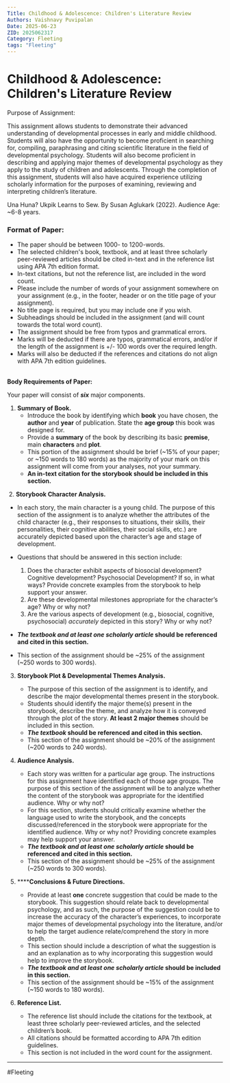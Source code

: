 ```yaml
---
Title: Childhood & Adolescence: Children's Literature Review
Authors: Vaishnavy Puvipalan
Date: 2025-06-23
ZID: 2025062317
Category: Fleeting
tags: "Fleeting"
---
```

# Childhood & Adolescence: Children's Literature Review


Purpose of Assignment:

This assignment allows students to demonstrate their advanced understanding of developmental processes in early and middle childhood. Students will also have the opportunity to become proficient in searching for, compiling, paraphrasing and citing scientific literature in the field of developmental psychology. Students will also become proficient in describing and applying major themes of developmental psychology as they apply to the study of children and adolescents. Through the completion of this assignment, students will also have acquired experience utilizing scholarly information for the purposes of examining, reviewing and interpreting children’s literature.

Una Huna? Ukpik Learns to Sew. By Susan Aglukark (2022). Audience Age: ~6-8 years.

### Format of Paper:
- The paper should be between 1000- to 1200-words.
- The selected children's book, textbook, and at least three scholarly peer-reviewed articles should be cited in-text and in the reference list using APA 7th edition format.
- In-text citations, but not the reference list, are included in the word count.
- Please include the number of words of your assignment somewhere on your assignment (e.g., in the footer, header or on the title page of your assignment).
- No title page is required, but you may include one if you wish.
- Subheadings should be included in the assignment (and will count towards the total word count).
- The assignment should be free from typos and grammatical errors.
- Marks will be deducted if there are typos, grammatical errors, and/or if the length of the assignment is +/- 100 words over the required length.
- Marks will also be deducted if the references and citations do not align with APA 7th edition guidelines.

**\
Body Requirements of Paper:**

Your paper will consist of **_six_** major components.

1. **Summary of Book.**
   * Introduce the book by identifying which **book** you have chosen, the **author** and **year** of publication. State the **age group** this book was designed for. 
   * Provide a **summary** of the book by describing its basic **premise**, main **characters** and **plot**.
   * This portion of the assignment should be brief (~15% of your paper; or ~150 words to 180 words) as the majority of your mark on this assignment will come from your analyses, not your summary.
   * **An in-text citation for the storybook should be included in this section.**

 2. **Storybook Character Analysis.**
   * In each story, the main character is a young child. The purpose of this section of the assignment is to analyze whether the attributes of the child character (e.g., their responses to situations, their skills, their personalities, their cognitive abilities, their social skills, etc.) are accurately depicted based upon the character’s age and stage of development.
   * Questions that should be answered in this section include:

      1. Does the character exhibit aspects of biosocial development? Cognitive development? Psychosocial Development? If so, in what ways? Provide concrete examples from the storybook to help support your answer.
       2. Are these developmental milestones appropriate for the character’s age? Why or why not?
       3. Are the various aspects of development (e.g., biosocial, cognitive, psychosocial) _accurately_ depicted in this story? Why or why not?

   * **_The textbook and at least one scholarly article_ should be referenced and cited in this section.**
   * This section of the assignment should be ~25% of the assignment (~250 words to 300 words).

3. **Storybook Plot & Developmental Themes Analysis.**
   * The purpose of this section of the assignment is to identify, and describe the major developmental themes present in the storybook.
   * Students should identify the major theme(s) present in the storybook, describe the theme, and analyze how it is conveyed through the plot of the story. **At least 2 major themes** should be included in this section. 
   * **_The textbook_ should be referenced and cited in this section.**
   * This section of the assignment should be ~20% of the assignment (~200 words to 240 words).

4. **Audience Analysis.**
   * Each story was written for a particular age group. The instructions for this assignment have identified each of those age groups. The purpose of this section of the assignment will be to analyze whether the content of the storybook was appropriate for the identified audience. Why or why not?
   * For this section, students should critically examine whether the language used to write the storybook, and the concepts discussed/referenced in the storybook were appropriate for the identified audience. Why or why not? Providing concrete examples may help support your answer.
   * **_The textbook and at least one scholarly article_ should be referenced and cited in this section.**
   * This section of the assignment should be ~25% of the assignment (~250 words to 300 words).

5. ******Conclusions & Future Directions.**
   * Provide at least **one** concrete suggestion that could be made to the storybook. This suggestion should relate back to developmental psychology, and as such, the purpose of the suggestion could be to increase the accuracy of the character’s experiences, to incorporate major themes of developmental psychology into the literature, and/or to help the target audience relate/comprehend the story in more depth.
   * This section should include a description of what the suggestion is and an explanation as to why incorporating this suggestion would help to improve the storybook.
   * **_The textbook and at least one scholarly article_ should be included in this section.**
   * This section of the assignment should be ~15% of the assignment (~150 words to 180 words).

6. **Reference List.**
   * The reference list should include the citations for the textbook, at least three scholarly peer-reviewed articles, and the selected children’s book.
   * All citations should be formatted according to APA 7th edition guidelines.
   * This section is not included in the word count for the assignment.

---
  #Fleeting